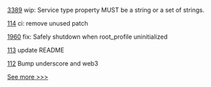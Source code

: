 
[3389](https://github.com/hyperledger/aries-framework-go/pull/3389) wip: Service type property MUST be a string or a set of strings.

[114](https://github.com/hyperledger-labs/yui-ibc-solidity/pull/114) ci: remove unused patch

[1960](https://github.com/hyperledger/aries-cloudagent-python/pull/1960) fix: Safely shutdown when root_profile uninitialized

[113](https://github.com/hyperledger-labs/yui-ibc-solidity/pull/113) update README

[112](https://github.com/hyperledger-labs/yui-ibc-solidity/pull/112) Bump underscore and web3


[See more >>>](https://start-here.hyperledger.org/pull-requests)
